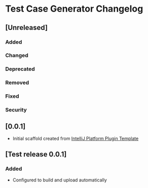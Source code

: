 <!-- Keep a Changelog guide -> https://keepachangelog.com -->

# Test Case Generator Changelog

## [Unreleased]
### Added

### Changed

### Deprecated

### Removed

### Fixed

### Security
## [0.0.1]
- Initial scaffold created from [IntelliJ Platform Plugin Template](https://github.com/JetBrains/intellij-platform-plugin-template)

## [Test release 0.0.1]
### Added
- Configured to build and upload automatically
